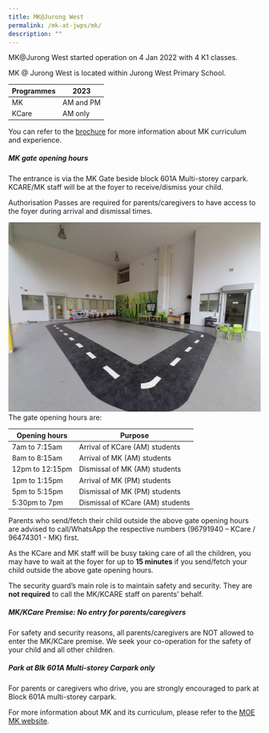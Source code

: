 ```yaml
---
title: MK@Jurong West
permalink: /mk-at-jwps/mk/
description: ""
---
```

MK@Jurong West started operation on 4 Jan 2022 with 4 K1 classes.

MK @ Jurong West is located within Jurong West Primary School. 

| Programmes | 2023 |
| -------- |  -------- |
| MK     |  AM and PM     |
| KCare | AM only |

You can refer to the [brochure]() for more information about MK curriculum and experience.
		
##### MK gate opening hours

The entrance is via the MK Gate beside block 601A Multi-storey carpark. KCARE/MK staff will be at the foyer to receive/dismiss your child.

Authorisation Passes are required for parents/caregivers to have access to the  foyer during arrival and dismissal times.<br>

![](/images/MK/Waiting%20area.jpeg)
The gate opening hours are:

| Opening hours | Purpose |
| -------- | -------- |
| 7am to 7:15am     | Arrival of KCare (AM) students     |
| 8am to 8:15am | Arrival of MK (AM) students |
| 12pm to 12:15pm | Dismissal of MK (AM) students |
| 1pm to 1:15pm | Arrival of MK (PM) students |
| 5pm to 5:15pm | Dismissal of MK (PM) students |
| 5:30pm to 7pm | Dismissal of KCare (AM) students |


Parents who send/fetch their child outside the above gate opening hours are advised to call/WhatsApp the respective numbers (96791940 – KCare / 96474301 - MK) first.<br>



As the KCare and MK staff will be busy taking care of all the children, you may have to wait at the foyer for up to **15 minutes** if you send/fetch your child outside the above gate opening hours.

The security guard’s main role is to maintain safety and security. They are **not required** to call the MK/KCARE staff on parents’ behalf.

##### MK/KCare Premise: No entry for parents/caregivers

For safety and security reasons, all parents/caregivers are NOT allowed to enter the MK/KCare premise. We seek your co-operation for the safety of your child and all other children.

##### Park at Blk 601A Multi-storey Carpark only

For parents or caregivers who drive, you are strongly encouraged to park at Block 601A multi-storey carpark. 


		
For more information about MK and its curriculum, please refer to the [MOE MK website](https://moe.gov.sg/preschool/moe-kindergarten/).